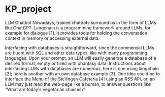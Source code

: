 # KP_project
LLM Chatbot
Nowadays, trained chatbots surround us in the form of LLMs like ChatGPT. Langchain is a programming framework around LLMs, for example for dialogue [1]. It provides tools for holding the conversation context in memory or accessing external data.

Interfacing with databases is straightforward, since the commercial LLMs are fluent with SQL and other data types, like with many programming languages. Upon your prompt, an LLM will easily generate a database of a desired format, empty or filled with phantasy data. Instructions about interfacing LLMs with databases are numerous, here is one using langchain [2]; here is another with an own database example [3]. One idea could be to interface the Menu of the Stellingen Cafeteria [4] using an RSS API, or, an LLM may just read the web-page like a human, to answer questions like "What are today's vegetarian choices?".
